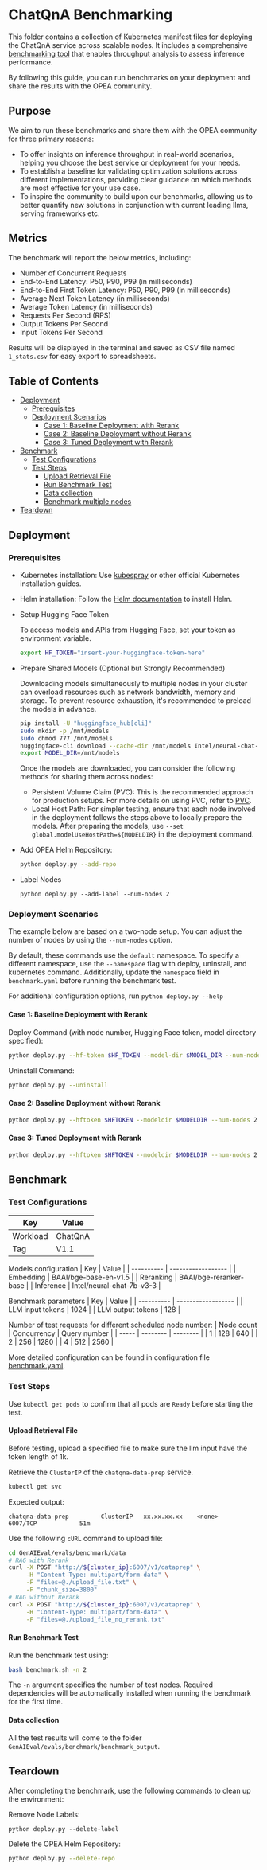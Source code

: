 # ChatQnA Benchmarking

This folder contains a collection of Kubernetes manifest files for deploying the ChatQnA service across scalable nodes. It includes a comprehensive [benchmarking tool](https://github.com/opea-project/GenAIEval/blob/main/evals/benchmark/README.md) that enables throughput analysis to assess inference performance.

By following this guide, you can run benchmarks on your deployment and share the results with the OPEA community.

## Purpose

We aim to run these benchmarks and share them with the OPEA community for three primary reasons:

- To offer insights on inference throughput in real-world scenarios, helping you choose the best service or deployment for your needs.
- To establish a baseline for validating optimization solutions across different implementations, providing clear guidance on which methods are most effective for your use case.
- To inspire the community to build upon our benchmarks, allowing us to better quantify new solutions in conjunction with current leading llms, serving frameworks etc.

## Metrics

The benchmark will report the below metrics, including:

- Number of Concurrent Requests
- End-to-End Latency: P50, P90, P99 (in milliseconds)
- End-to-End First Token Latency: P50, P90, P99 (in milliseconds)
- Average Next Token Latency (in milliseconds)
- Average Token Latency (in milliseconds)
- Requests Per Second (RPS)
- Output Tokens Per Second
- Input Tokens Per Second

Results will be displayed in the terminal and saved as CSV file named `1_stats.csv` for easy export to spreadsheets.

## Table of Contents

- [Deployment](#deployment)
  - [Prerequisites](#prerequisites)
  - [Deployment Scenarios](#deployment-scenarios)
    - [Case 1: Baseline Deployment with Rerank](#case-1-baseline-deployment-with-rerank)
    - [Case 2: Baseline Deployment without Rerank](#case-2-baseline-deployment-without-rerank)
    - [Case 3: Tuned Deployment with Rerank](#case-3-tuned-deployment-with-rerank)
- [Benchmark](#benchmark)
  - [Test Configurations](#test-configurations)
  - [Test Steps](#test-steps)
    - [Upload Retrieval File](#upload-retrieval-file)
    - [Run Benchmark Test](#run-benchmark-test)
    - [Data collection](#data-collection)
    - [Benchmark multiple nodes](#benchmark-multiple-nodes)
- [Teardown](#teardown)

## Deployment

### Prerequisites

- Kubernetes installation: Use [kubespray](https://github.com/opea-project/docs/blob/main/guide/installation/k8s_install/k8s_install_kubespray.md) or other official Kubernetes installation guides.
- Helm installation: Follow the [Helm documentation](https://helm.sh/docs/intro/install/#helm) to install Helm.
- Setup Hugging Face Token

  To access models and APIs from Hugging Face, set your token as environment variable.
  ```bash
  export HF_TOKEN="insert-your-huggingface-token-here"
  ```
- Prepare Shared Models (Optional but Strongly Recommended)

  Downloading models simultaneously to multiple nodes in your cluster can overload resources such as network bandwidth, memory and storage. To prevent resource exhaustion, it's recommended to preload the models in advance.
  ```bash
  pip install -U "huggingface_hub[cli]"
  sudo mkdir -p /mnt/models
  sudo chmod 777 /mnt/models
  huggingface-cli download --cache-dir /mnt/models Intel/neural-chat-7b-v3-3
  export MODEL_DIR=/mnt/models
  ```
  Once the models are downloaded, you can consider the following methods for sharing them across nodes:
  - Persistent Volume Claim (PVC): This is the recommended approach for production setups. For more details on using PVC, refer to [PVC](https://github.com/opea-project/GenAIInfra/blob/main/helm-charts/README.md#using-persistent-volume).
  - Local Host Path: For simpler testing, ensure that each node involved in the deployment follows the steps above to locally prepare the models. After preparing the models, use `--set global.modelUseHostPath=${MODELDIR}` in the deployment command.

- Add OPEA Helm Repository:
  ```bash
  python deploy.py --add-repo
  ```
- Label Nodes
  ```base
  python deploy.py --add-label --num-nodes 2
  ```

### Deployment Scenarios

The example below are based on a two-node setup. You can adjust the number of nodes by using the `--num-nodes` option.

By default, these commands use the `default` namespace. To specify a different namespace, use the `--namespace` flag with deploy, uninstall, and kubernetes command. Additionally, update the `namespace` field in `benchmark.yaml` before running the benchmark test.

For additional configuration options, run `python deploy.py --help`

#### Case 1: Baseline Deployment with Rerank

Deploy Command (with node number, Hugging Face token, model directory specified):
```bash
python deploy.py --hf-token $HF_TOKEN --model-dir $MODEL_DIR --num-nodes 2 --with-rerank
```
Uninstall Command:
```bash
python deploy.py --uninstall
```

#### Case 2: Baseline Deployment without Rerank

```bash
python deploy.py --hftoken $HFTOKEN --modeldir $MODELDIR --num-nodes 2
```
#### Case 3: Tuned Deployment with Rerank

```bash
python deploy.py --hftoken $HFTOKEN --modeldir $MODELDIR --num-nodes 2 --with-rerank --tuned
```

## Benchmark

### Test Configurations

| Key      | Value   |
| -------- | ------- |
| Workload | ChatQnA |
| Tag      | V1.1    |

Models configuration
| Key | Value |
| ---------- | ------------------ |
| Embedding | BAAI/bge-base-en-v1.5 |
| Reranking | BAAI/bge-reranker-base |
| Inference | Intel/neural-chat-7b-v3-3 |

Benchmark parameters
| Key | Value |
| ---------- | ------------------ |
| LLM input tokens | 1024 |
| LLM output tokens | 128 |

Number of test requests for different scheduled node number:
| Node count | Concurrency | Query number |
| ----- | -------- | -------- |
| 1 | 128 | 640 |
| 2 | 256 | 1280 |
| 4 | 512 | 2560 |

More detailed configuration can be found in configuration file [benchmark.yaml](./benchmark.yaml).

### Test Steps

Use `kubectl get pods` to confirm that all pods are `Ready` before starting the test.

#### Upload Retrieval File

Before testing, upload a specified file to make sure the llm input have the token length of 1k.

Retrieve the `ClusterIP` of the `chatqna-data-prep` service.

```bash
kubectl get svc
```
Expected output:
```log
chatqna-data-prep         ClusterIP   xx.xx.xx.xx    <none>        6007/TCP            51m
```

Use the following `cURL` command to upload file:

```bash
cd GenAIEval/evals/benchmark/data
# RAG with Rerank
curl -X POST "http://${cluster_ip}:6007/v1/dataprep" \
     -H "Content-Type: multipart/form-data" \
     -F "files=@./upload_file.txt" \
     -F "chunk_size=3800"
# RAG without Rerank
curl -X POST "http://${cluster_ip}:6007/v1/dataprep" \
     -H "Content-Type: multipart/form-data" \
     -F "files=@./upload_file_no_rerank.txt"
```

#### Run Benchmark Test

Run the benchmark test using:
```bash
bash benchmark.sh -n 2
```
The `-n` argument specifies the number of test nodes. Required dependencies will be automatically installed when running the benchmark for the first time.

#### Data collection

All the test results will come to the folder `GenAIEval/evals/benchmark/benchmark_output`.

## Teardown

After completing the benchmark, use the following commands to clean up the environment:

Remove Node Labels:
```base
python deploy.py --delete-label
```
Delete the OPEA Helm Repository:
```bash
python deploy.py --delete-repo
```
